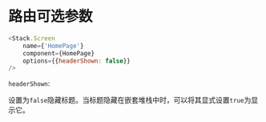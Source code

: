 # 路由可选参数

```js
<Stack.Screen
    name={'HomePage'}
    component={HomePage}
    options={{headerShown: false}}
/>
```

`headerShown`:

设置为`false`隐藏标题。当标题隐藏在嵌套堆栈中时，可以将其显式设置`true`为显示它。